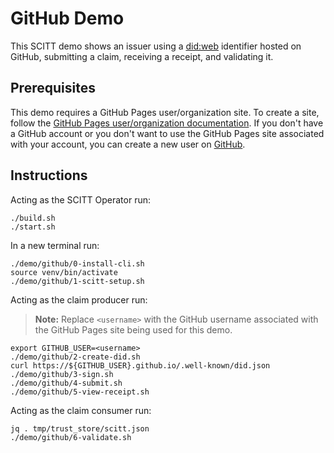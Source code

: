 # GitHub Demo

This SCITT demo shows an issuer using a [did:web](https://w3c-ccg.github.io/did-method-web/) identifier hosted on GitHub, submitting a claim, receiving a receipt, and validating it.

## Prerequisites
This demo requires a GitHub Pages user/organization site. To create a site, follow the [GitHub Pages user/organization documentation](https://pages.github.com/). 
If you don't have a GitHub account or you don't want to use the GitHub Pages site associated with your account, you can create a new user on [GitHub](https://github.com/signup).

## Instructions
Acting as the SCITT Operator run:

```
./build.sh
./start.sh
```

In a new terminal run:
```
./demo/github/0-install-cli.sh
source venv/bin/activate
./demo/github/1-scitt-setup.sh
```

Acting as the claim producer run:

> **Note:** Replace `<username>` with the GitHub username associated with the GitHub Pages site being used for this demo.

```
export GITHUB_USER=<username>  
./demo/github/2-create-did.sh
curl https://${GITHUB_USER}.github.io/.well-known/did.json
./demo/github/3-sign.sh
./demo/github/4-submit.sh
./demo/github/5-view-receipt.sh
```

Acting as the claim consumer run:

```
jq . tmp/trust_store/scitt.json
./demo/github/6-validate.sh
```